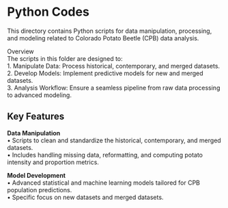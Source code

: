 # Python Codes

This directory contains Python scripts for data manipulation, processing, and modeling related to Colorado Potato Beetle (CPB) data analysis.

Overview
<br>
The scripts in this folder are designed to: <br>
	1.	Manipulate Data: Process historical, contemporary, and merged datasets. <br>
	2.	Develop Models: Implement predictive models for new and merged datasets. <br>
	3.	Analysis Workflow: Ensure a seamless pipeline from raw data processing to advanced modeling. <br>

## Key Features

**Data Manipulation** <br>
	•	Scripts to clean and standardize the historical, contemporary, and merged datasets. <br>
	•	Includes handling missing data, reformatting, and computing potato intensity and proportion metrics. <br>

**Model Development** <br>
	•	Advanced statistical and machine learning models tailored for CPB population predictions. <br>
	•	Specific focus on new datasets and merged datasets.
